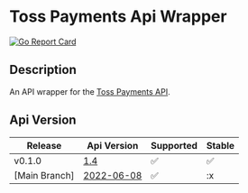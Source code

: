# Toss Payments Api Wrapper
[![Go Report Card](https://goreportcard.com/badge/github.com/DeltaLaboratory/TossPaymentsApi)](https://goreportcard.com/report/github.com/DeltaLaboratory/TossPaymentsApi)

## Description
An API wrapper for the [Toss Payments API](https://docs.tosspayments.com/reference).

## Api Version
| Release       | Api Version                                                                 | Supported          | Stable             |
|---------------|-----------------------------------------------------------------------------|--------------------|--------------------|
| v0.1.0        | [1.4](https://docs.tosspayments.com/reference/versioning#v14-)              | :white_check_mark: | :white_check_mark: |
 | [Main Branch] | [2022-06-08](https://docs.tosspayments.com/reference/versioning#2022-06-08) | :white_check_mark: | :x                 |
 